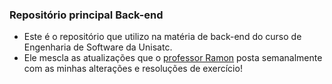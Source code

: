### Repositório principal Back-end

- Este é o repositório que utilizo na matéria de back-end do curso de Engenharia de Software da Unisatc.
- Ele mescla as atualizações que o [professor Ramon](https://github.com/rvenson) posta semanalmente com as minhas alterações e resoluções de exercício!
